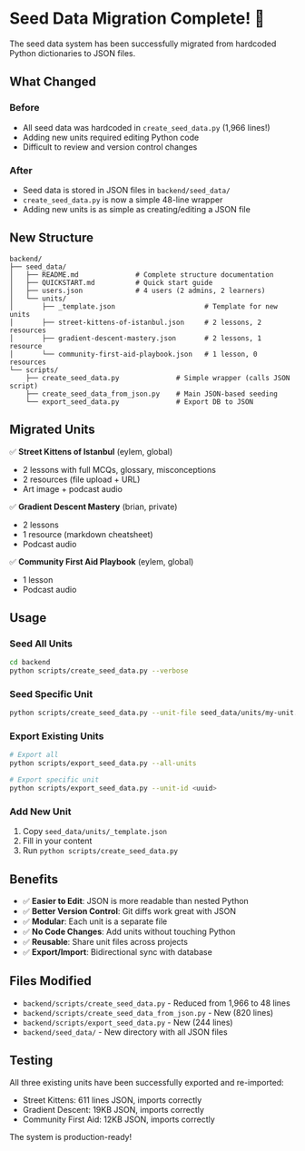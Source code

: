 # Seed Data Migration Complete! 🎉

The seed data system has been successfully migrated from hardcoded Python dictionaries to JSON files.

## What Changed

### Before
- All seed data was hardcoded in `create_seed_data.py` (1,966 lines!)
- Adding new units required editing Python code
- Difficult to review and version control changes

### After
- Seed data is stored in JSON files in `backend/seed_data/`
- `create_seed_data.py` is now a simple 48-line wrapper
- Adding new units is as simple as creating/editing a JSON file

## New Structure

```
backend/
├── seed_data/
│   ├── README.md              # Complete structure documentation
│   ├── QUICKSTART.md          # Quick start guide
│   ├── users.json             # 4 users (2 admins, 2 learners)
│   └── units/
│       ├── _template.json                      # Template for new units
│       ├── street-kittens-of-istanbul.json     # 2 lessons, 2 resources
│       ├── gradient-descent-mastery.json       # 2 lessons, 1 resource
│       └── community-first-aid-playbook.json   # 1 lesson, 0 resources
└── scripts/
    ├── create_seed_data.py              # Simple wrapper (calls JSON script)
    ├── create_seed_data_from_json.py    # Main JSON-based seeding
    └── export_seed_data.py              # Export DB to JSON
```

## Migrated Units

✅ **Street Kittens of Istanbul** (eylem, global)
   - 2 lessons with full MCQs, glossary, misconceptions
   - 2 resources (file upload + URL)
   - Art image + podcast audio

✅ **Gradient Descent Mastery** (brian, private)
   - 2 lessons
   - 1 resource (markdown cheatsheet)
   - Podcast audio

✅ **Community First Aid Playbook** (eylem, global)
   - 1 lesson
   - Podcast audio

## Usage

### Seed All Units
```bash
cd backend
python scripts/create_seed_data.py --verbose
```

### Seed Specific Unit
```bash
python scripts/create_seed_data.py --unit-file seed_data/units/my-unit.json --verbose
```

### Export Existing Units
```bash
# Export all
python scripts/export_seed_data.py --all-units

# Export specific unit
python scripts/export_seed_data.py --unit-id <uuid>
```

### Add New Unit
1. Copy `seed_data/units/_template.json`
2. Fill in your content
3. Run `python scripts/create_seed_data.py`

## Benefits

- ✅ **Easier to Edit**: JSON is more readable than nested Python
- ✅ **Better Version Control**: Git diffs work great with JSON
- ✅ **Modular**: Each unit is a separate file
- ✅ **No Code Changes**: Add units without touching Python
- ✅ **Reusable**: Share unit files across projects
- ✅ **Export/Import**: Bidirectional sync with database

## Files Modified

- `backend/scripts/create_seed_data.py` - Reduced from 1,966 to 48 lines
- `backend/scripts/create_seed_data_from_json.py` - New (820 lines)
- `backend/scripts/export_seed_data.py` - New (244 lines)
- `backend/seed_data/` - New directory with all JSON files

## Testing

All three existing units have been successfully exported and re-imported:
- Street Kittens: 611 lines JSON, imports correctly
- Gradient Descent: 19KB JSON, imports correctly
- Community First Aid: 12KB JSON, imports correctly

The system is production-ready!

